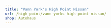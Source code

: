 ```yaml
---
title: "Vann York's High Point Nissan"
url: /high-point/vann-yorks-high-point-nissan/
shop: Autohaus
---
```

